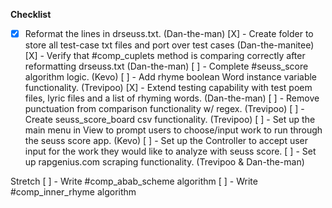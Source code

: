 **Checklist**

- [X] Reformat the lines in drseuss.txt. (Dan-the-man)
[X] - Create folder to store all test-case txt files and port over test cases (Dan-the-manitee)
[X] - Verify that #comp_cuplets method is comparing correctly after reformatting drseuss.txt (Dan-the-man)
[ ] - Complete #seuss_score algorithm logic. (Kevo)
[ ] - Add rhyme boolean Word instance variable functionality. (Trevipoo)
[X] - Extend testing capability with test poem files, lyric files and a list of rhyming words. (Dan-the-man)
[ ] - Remove punctuation from comparison functionality w/ regex. (Trevipoo)
[ ] - Create seuss_score_board csv functionality. (Trevipoo)
[ ] - Set up the main menu in View to prompt users to choose/input work to run through the seuss score app. (Kevo)
[ ] - Set up the Controller to accept user input for the work they would like to analyze with seuss score.
[ ] - Set up rapgenius.com scraping functionality. (Trevipoo & Dan-the-man)


Stretch
[ ] - Write #comp_abab_scheme algorithm
[ ] - Write #comp_inner_rhyme algorithm
